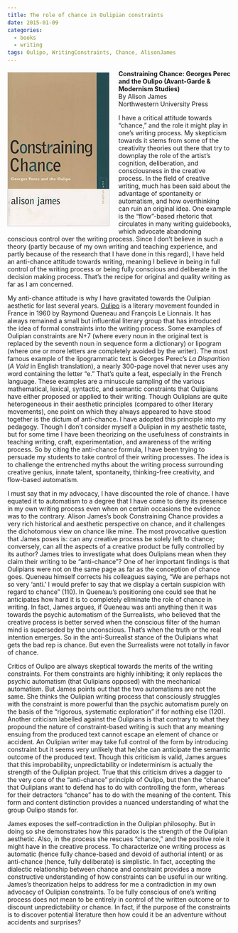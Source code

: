```yaml
---
title: The role of chance in Oulipian constraints
date: 2015-01-09 
categories:
  - books
  - writing
tags: Oulipo, WritingConstraints, Chance, AlisonJames
---
```

<img style="float: left; margin: 5px 20px 10px 0px;" src="/assets/images/constraining_chance_cover.jpg" />**Constraining Chance: Georges Perec and the Oulipo (Avant-Garde & Modernism Studies)**<br>By Alison James<br>Northwestern University Press

I have a critical attitude towards “chance,” and the role it might play in one’s writing process. My skepticism towards it stems from some of the creativity theories out there that try to downplay the role of the artist’s cognition, deliberation, and consciousness in the creative process. In the field of creative writing, much has been said about the advantage of spontaneity or automatism, and how overthinking can ruin an original idea. One example is the “flow”-based rhetoric that circulates in many writing guidebooks, which advocate abandoning conscious control over the writing process. Since I don’t believe in such a theory (partly because of my own writing and teaching experience, and partly because of the research that I have done in this regard), I have held an anti-chance attitude towards writing, meaning I believe in being in full control of the writing process or being fully conscious and deliberate in the decision making process. That’s the recipe for original and quality writing as far as I am concerned.

My anti-chance attitude is why I have gravitated towards the Oulipian aesthetic for last several years. [Oulipo](http://www.drunkenboat.com/db8/oulipo/feature-oulipo/curator/poucel/intro.html) is a literary movement founded in France in 1960 by  Raymond Queneau and François Le Lionnais. It has always remained a small but influential literary group that has introduced the idea of formal constraints into the writing process. Some examples of Oulipian constraints are N+7 (where every noun in the original text is replaced by the seventh noun in sequence form a dictionary) or lipogram (where one or more letters are completely avoided by the writer). The most famous example of the lipogrammatic text is Georges Perec’s *La Disparition* (*A Void* in English translation), a nearly 300-page novel that never uses any word containing the letter “e.” That’s quite a feat, especially in the French language. These examples are a minuscule sampling of the various mathematical, lexical, syntactic, and semantic constraints that Oulipians have either proposed or applied to their writing. Though Oulipians are quite heterogeneous in their aesthetic principles (compared to other literary movements), one point on which they always appeared to have stood together is the dictum of anti-chance. I have adopted this principle into my pedagogy. Though I don’t consider myself a Oulipian in my aesthetic taste, but for some time I have been theorizing on the usefulness of constraints in teaching writing, craft, experimentation, and awareness of the writing process. So by citing the anti-chance formula, I have been trying to persuade my students to take control of their writing processes. The idea is to challenge the entrenched myths about the writing process surrounding creative genius, innate talent, spontaneity, thinking-free creativity, and flow-based automatism.

I must say that in my advocacy, I have discounted the role of chance. I have equated it to automatism to a degree that I have come to deny its presence in my own writing process even when on certain occasions the evidence was to the contrary. Alison James’s book Constraining Chance provides a very rich historical and aesthetic perspective on chance, and it challenges the dichotomous view on chance like mine. The most provocative question that James poses is: can any creative process be solely left to chance; conversely, can all the aspects of a creative product be fully controlled by its author? James tries to investigate what does Oulipians mean when they claim their writing to be “anti-chance”? One of her important findings is that Oulipians were not on the same page as far as the conception of chance goes. Queneau himself corrects his colleagues saying, “We are perhaps not so very ‘anti.’ I would prefer to say that we display a certain suspicion with regard to chance” (110). In Queneau’s positioning one could see that he anticipates how hard it is to completely eliminate the role of chance in writing. In fact, James argues, if Queneau was anti anything then it was towards the psychic automatism of the Surrealists, who believed that the creative process is better served when the conscious filter of the human mind is superseded by the unconscious. That’s when the truth or the real intention emerges. So in the anti-Surrealist stance of the Oulipians what gets the bad rep is chance. But even the Surrealists were not totally in favor of chance.

Critics of Oulipo are always skeptical towards the merits of the writing constraints. For them constraints are highly inhibiting; it only replaces the psychic automatism (that Oulipians opposed) with the mechanical automatism. But James points out that the two automatisms are not the same. She thinks the Oulipian writing process that consciously struggles with the constraint is more powerful than the psychic automatism purely on the basis of the “rigorous, systematic exploration” if for nothing else (120). Another criticism labelled against the Oulipians is that contrary to what they propound the nature of constraint-based writing is such that any meaning ensuing from the produced text cannot escape an element of chance or accident. An Oulipian writer may take full control of the form by introducing constraint but it seems very unlikely that he/she can anticipate the semantic outcome of the produced text. Though this criticism is valid, James argues that this improbability, unpredictability or indeterminism is actually the strength of the Oulipian project. True that this criticism drives a dagger to the very core of the “anti-chance” principle of Oulipo, but then the “chance” that Oulipians want to defend has to do with controlling the form, whereas for their detractors “chance” has to do with the meaning of the content. This form and content distinction provides a nuanced understanding of what the group Oulipo stands for.

James exposes the self-contradiction in the Oulipian philosophy. But in doing so she demonstrates how this paradox is the strength of the Oulipian aesthetic. Also, in the process she rescues “chance,” and the positive role it might have in the creative process. To characterize one writing process as automatic (hence fully chance-based and devoid of authorial intent) or as anti-chance (hence, fully deliberate) is simplistic. In fact, accepting the dialectic relationship between chance and constraint provides a more constructive understanding of how constraints can be useful in our writing. James’s theorization helps to address for me a contradiction in my own advocacy of Oulipian constraints. To be fully conscious of one’s writing process does not mean to be entirely in control of the written outcome or to discount unpredictability or chance. In fact, if the purpose of the constraints is to discover potential literature then how could it be an adventure without accidents and surprises?
